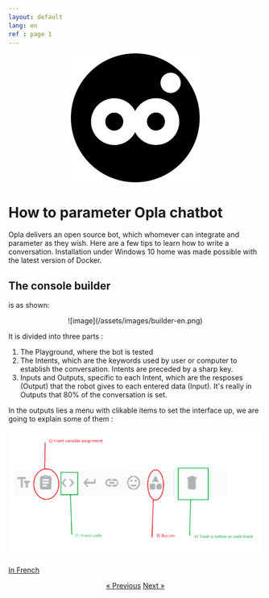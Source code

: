 ```yaml
---
layout: default
lang: en
ref : page 1
---
```


<div style="text-align:center" markdown="1">

 ![image](/assets/images/opla-avatar.png) 
</div>


# How to parameter Opla chatbot

Opla delivers an open source bot, which whomever can integrate and parameter as they wish. Here are a few tips to learn how to write a conversation. Installation under Windows 10 home was made possible with the latest version of Docker.


##  The console builder
is as shown:

<div style = "text-align:center" markdown="1">
![image](/assets/images/builder-en.png)
</div>

It is divided into three parts : 

1. The Playground, where the bot is tested
1. The Intents, which are the keywords used by user or computer to establish the conversation. Intents are preceded by a sharp key.
1. Inputs and Outputs, specific to each Intent, which are the resposes (Output) that the robot gives to each entered data (Input). It's really in Outputs that 80% of the conversation is set.

In the outputs lies a menu with clikable items to set the interface up, we are going to explain some of them :

![image](/assets/images/output-options.png)


[In French](./site/En-francais.html)                                            

<div style = "text-align:center" markdown="1">
<a href="#" class="previous">&laquo; Previous</a>
<a href="English-version2.html" class="next">Next &raquo;</a>
</div>

